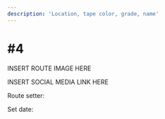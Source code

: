 ```yaml
---
description: 'Location, tape color, grade, name'
---
```


# \#4

INSERT ROUTE IMAGE HERE

INSERT SOCIAL MEDIA LINK HERE

Route setter: 

Set date:

